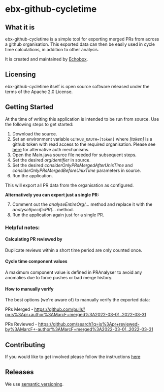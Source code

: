 # ebx-github-cycletime

## What it is

ebx-github-cycletime is a simple tool for exporting merged PRs from across a github organisation. 
This exported data can then be easily used in cycle time calculations, in addition to other 
analysis.

It is created and maintained by [Echobox](http://echobox.com).

## Licensing

ebx-github-cycletime itself is open source software released under the terms of the Apache 2.0 License.

## Getting Started

At the time of writing this application is intended to be run from source. Use the following steps 
to get started:

1. Download the source.
2. Set an environment variable `GITHUB_OAUTH=[token]` where _[token]_ is a github token with 
   read access to the required organisation. Please see [here](https://github-api.kohsuke.org/index.html) for alternative auth mechanisms.
3. Open the Main.java source file needed for subsequent steps.   
4. Set the desired _orgIdentifier_ in source.
5. Set the desired _considerOnlyPRsMergedAfterUnixTime_ and 
   _considerOnlyPRsMergedBeforeUnixTime_ parameters in source.
6. Run the application.

This will export all PR data from the organisation as configured.

**Alternatively you can export just a single PR:**

7. Comment out the _analyseEntireOrg(..._ method and replace it with the _analyseSpecificPR(..._ 
   method.
8. Run the application again just for a single PR.   

### Helpful notes:

#### Calculating PR reviewed by

Duplicate reviews within a short time period are only counted once.

#### Cycle time component values

A maximum component value is defined in PRAnalyser to avoid any anomalies due to force pushes or 
bad merge history.

#### How to manually verify

The best options (we're aware of) to  manually verify the exported data:

PRs Merged - https://github.com/pulls?q=is%3Apr+author%3AMarcF+merged%3A2022-03-01..2022-03-31

PRs Reviewed - https://github.com/search?q=is%3Apr+reviewed-by%3AMarcF+-author%3AMarcF+merged%3A2022-03-01..2022-03-31

## Contributing

If you would like to get involved please follow the instructions
[here](https://github.com/ebx/ebx-github-cycletime/tree/master/CONTRIBUTING.md)

## Releases

We use [semantic versioning](https://semver.org/).